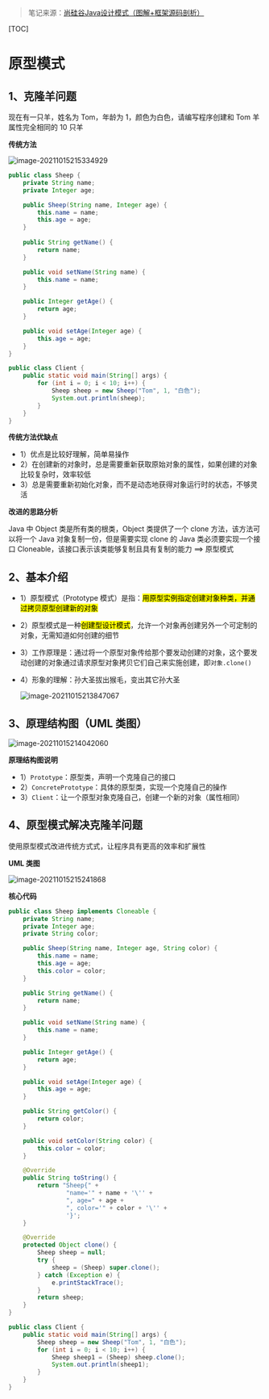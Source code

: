> 笔记来源：[尚硅谷Java设计模式（图解+框架源码剖析）](https://www.bilibili.com/video/BV1G4411c7N4)

[TOC]

# 原型模式

## 1、克隆羊问题

现在有一只羊，姓名为 Tom，年龄为 1，颜色为白色，请编写程序创建和 Tom 羊属性完全相同的 10 只羊

**传统方法**

![image-20211015215334929](https://i.loli.net/2021/10/15/CjsIenXy2RHpt3L.png)

```java
public class Sheep {
    private String name;
    private Integer age;

    public Sheep(String name, Integer age) {
        this.name = name;
        this.age = age;
    }
    
    public String getName() {
        return name;
    }

    public void setName(String name) {
        this.name = name;
    }

    public Integer getAge() {
        return age;
    }

    public void setAge(Integer age) {
        this.age = age;
    }
}

public class Client {
    public static void main(String[] args) {
        for (int i = 0; i < 10; i++) {
            Sheep sheep = new Sheep("Tom", 1, "白色");
            System.out.println(sheep);
        }
    }
}
```

**传统方法优缺点**

- 1）优点是比较好理解，简单易操作
- 2）在创建新的对象时，总是需要重新获取原始对象的属性，如果创建的对象比较复杂时，效率较低
- 3）总是需要重新初始化对象，而不是动态地获得对象运行时的状态，不够灵活

**改进的思路分析**

Java 中 Object 类是所有类的根类，Object 类提供了一个 clone 方法，该方法可以将一个 Java 对象复制一份，但是需要实现 clone 的 Java 类必须要实现一个接口 Cloneable，该接口表示该类能够复制且具有复制的能力 ==> 原型模式



## 2、基本介绍

- 1）原型模式（Prototype 模式）是指：<mark>用原型实例指定创建对象种类，并通过拷贝原型创建新的对象</mark>

- 2）原型模式是一种<mark>创建型设计模式</mark>，允许一个对象再创建另外一个可定制的对象，无需知道如何创建的细节

- 3）工作原理是：通过将一个原型对象传给那个要发动创建的对象，这个要发动创建的对象通过请求原型对象拷贝它们自己来实施创建，即`对象.clone()`

- 4）形象的理解：孙大圣拔出猴毛，变出其它孙大圣

  ![image-20211015213847067](https://i.loli.net/2021/10/15/rgOc2R4si78L5mu.png)



## 3、原理结构图（UML 类图）

![image-20211015214042060](https://i.loli.net/2021/10/15/3InmGRD5MyAQcPY.png)

**原理结构图说明**

- 1）`Prototype`：原型类，声明一个克隆自己的接口
- 2）`ConcretePrototype`：具体的原型类，实现一个克隆自己的操作
- 3）`Client`：让一个原型对象克隆自己，创建一个新的对象（属性相同）



## 4、原型模式解决克隆羊问题

使用原型模式改进传统方式式，让程序具有更高的效率和扩展性

**UML 类图**

![image-20211015215241868](https://i.loli.net/2021/10/15/FHOxv9EUD3hAR2T.png)

**核心代码**

```java
public class Sheep implements Cloneable {
    private String name;
    private Integer age;
    private String color;

    public Sheep(String name, Integer age, String color) {
        this.name = name;
        this.age = age;
        this.color = color;
    }

    public String getName() {
        return name;
    }

    public void setName(String name) {
        this.name = name;
    }

    public Integer getAge() {
        return age;
    }

    public void setAge(Integer age) {
        this.age = age;
    }

    public String getColor() {
        return color;
    }

    public void setColor(String color) {
        this.color = color;
    }

    @Override
    public String toString() {
        return "Sheep{" +
                "name='" + name + '\'' +
                ", age=" + age +
                ", color='" + color + '\'' +
                '}';
    }

    @Override
    protected Object clone() {
        Sheep sheep = null;
        try {
            sheep = (Sheep) super.clone();
        } catch (Exception e) {
            e.printStackTrace();
        }
        return sheep;
    }
}

public class Client {
    public static void main(String[] args) {
        Sheep sheep = new Sheep("Tom", 1, "白色");
        for (int i = 0; i < 10; i++) {
            Sheep sheep1 = (Sheep) sheep.clone();
            System.out.println(sheep1);
        }
    }
}
```

